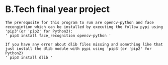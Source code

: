 # B.Tech final year project

    The prerequsite for this program to run are opencv-python and face recongintion which can be installed by executing the follow pypi using 'pip3'(or 'pip2' for Python2):
    ' pip3 install face_recognition opencv-python '

    If you have any error about dlib files missing and something like that just install the dlib module with pypi using 'pip3'(or 'pip2' for Python2)
    ' pip3 install dlib '
